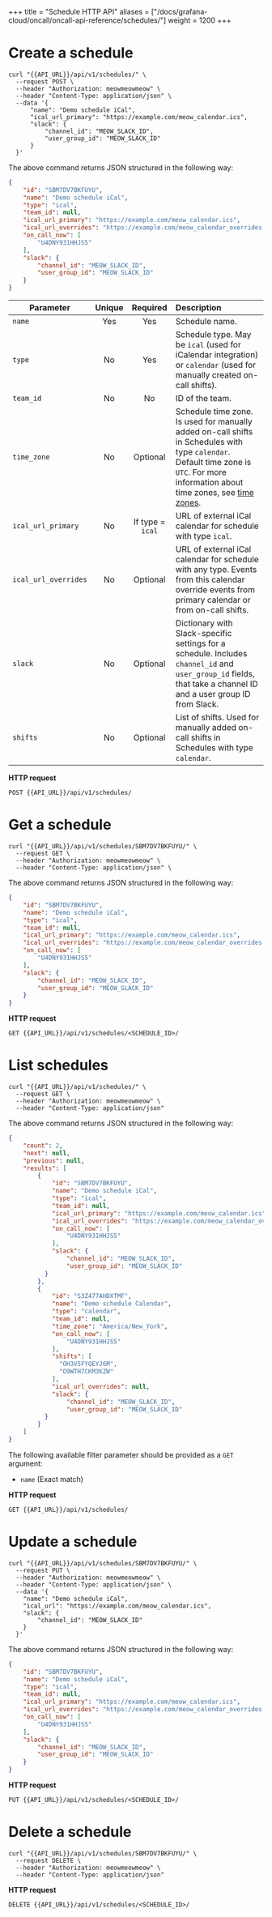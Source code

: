 +++
title = "Schedule HTTP API"
aliases = ["/docs/grafana-cloud/oncall/oncall-api-reference/schedules/"]
weight = 1200
+++

# Create a schedule

```shell
curl "{{API_URL}}/api/v1/schedules/" \
  --request POST \
  --header "Authorization: meowmeowmeow" \
  --header "Content-Type: application/json" \
  --data '{
      "name": "Demo schedule iCal",
      "ical_url_primary": "https://example.com/meow_calendar.ics",
      "slack": {
          "channel_id": "MEOW_SLACK_ID",
          "user_group_id": "MEOW_SLACK_ID"
      }
  }'
```

The above command returns JSON structured in the following way:

```json
{
    "id": "SBM7DV7BKFUYU",
    "name": "Demo schedule iCal",
    "type": "ical",
    "team_id": null,
    "ical_url_primary": "https://example.com/meow_calendar.ics",
    "ical_url_overrides": "https://example.com/meow_calendar_overrides.ics",
    "on_call_now": [
        "U4DNY931HHJS5"
    ],
    "slack": {
        "channel_id": "MEOW_SLACK_ID",
        "user_group_id": "MEOW_SLACK_ID"
    }
}
```

| Parameter | Unique | Required | Description |
|-----------|:------:|:--------:|:------------|
`name` | Yes | Yes | Schedule name.
`type` | No | Yes | Schedule type. May be `ical` (used for iCalendar integration) or `calendar` (used for manually created on-call shifts).
`team_id` | No | No | ID of the team.
`time_zone` | No | Optional | Schedule time zone. Is used for manually added on-call shifts in Schedules with type `calendar`. Default time zone is `UTC`. For more information about time zones, see [time zones](https://en.wikipedia.org/wiki/List_of_tz_database_time_zones).
`ical_url_primary` | No | If type = `ical` | URL of external iCal calendar for schedule with type `ical`. 
`ical_url_overrides` | No | Optional | URL of external iCal calendar for schedule with any type. Events from this calendar override events from primary calendar or from on-call shifts. 
`slack` | No | Optional | Dictionary with Slack-specific settings for a schedule. Includes `channel_id` and `user_group_id` fields, that take a channel ID and a user group ID from Slack.
`shifts` | No | Optional | List of shifts. Used for manually added on-call shifts in Schedules with type `calendar`.

**HTTP request**

`POST {{API_URL}}/api/v1/schedules/`

# Get a schedule

```shell
curl "{{API_URL}}/api/v1/schedules/SBM7DV7BKFUYU/" \
  --request GET \
  --header "Authorization: meowmeowmeow" \
  --header "Content-Type: application/json" \
```

The above command returns JSON structured in the following way:

```json
{
    "id": "SBM7DV7BKFUYU",
    "name": "Demo schedule iCal",
    "type": "ical",
    "team_id": null,
    "ical_url_primary": "https://example.com/meow_calendar.ics",
    "ical_url_overrides": "https://example.com/meow_calendar_overrides.ics",
    "on_call_now": [
        "U4DNY931HHJS5"
    ],
    "slack": {
        "channel_id": "MEOW_SLACK_ID",
        "user_group_id": "MEOW_SLACK_ID"
    }
}
```

**HTTP request**

`GET {{API_URL}}/api/v1/schedules/<SCHEDULE_ID>/`

# List schedules

```shell
curl "{{API_URL}}/api/v1/schedules/" \
  --request GET \
  --header "Authorization: meowmeowmeow" \
  --header "Content-Type: application/json" 
```

The above command returns JSON structured in the following way:

```json
{
    "count": 2,
    "next": null,
    "previous": null,
    "results": [
        {
            "id": "SBM7DV7BKFUYU",
            "name": "Demo schedule iCal",
            "type": "ical",
            "team_id": null,
            "ical_url_primary": "https://example.com/meow_calendar.ics",
            "ical_url_overrides": "https://example.com/meow_calendar_overrides.ics",
            "on_call_now": [
                "U4DNY931HHJS5"
            ],
            "slack": {
                "channel_id": "MEOW_SLACK_ID",
                "user_group_id": "MEOW_SLACK_ID"
          }
        },
        {
            "id": "S3Z477AHDXTMF",
            "name": "Demo schedule Calendar",
            "type": "calendar",
            "team_id": null,
            "time_zone": "America/New_York",
            "on_call_now": [
                "U4DNY931HHJS5"
            ],
            "shifts": [
              "OH3V5FYQEYJ6M",
              "O9WTH7CKM3KZW"
            ],
            "ical_url_overrides": null,
            "slack": {
                "channel_id": "MEOW_SLACK_ID",
                "user_group_id": "MEOW_SLACK_ID"
          }
        }
    ]
}
```

The following available filter parameter should be provided as a `GET` argument:

* `name` (Exact match)

**HTTP request**

`GET {{API_URL}}/api/v1/schedules/`

# Update a schedule

```shell
curl "{{API_URL}}/api/v1/schedules/SBM7DV7BKFUYU/" \
  --request PUT \
  --header "Authorization: meowmeowmeow" \
  --header "Content-Type: application/json" \
  --data '{
    "name": "Demo schedule iCal",
    "ical_url": "https://example.com/meow_calendar.ics",
    "slack": {
        "channel_id": "MEOW_SLACK_ID"
    }
  }'
```

The above command returns JSON structured in the following way:

```json
{
    "id": "SBM7DV7BKFUYU",
    "name": "Demo schedule iCal",
    "type": "ical",
    "team_id": null,
    "ical_url_primary": "https://example.com/meow_calendar.ics",
    "ical_url_overrides": "https://example.com/meow_calendar_overrides.ics",
    "on_call_now": [
        "U4DNY931HHJS5"
    ],
    "slack": {
        "channel_id": "MEOW_SLACK_ID",
        "user_group_id": "MEOW_SLACK_ID"
    }
}
```

**HTTP request**

`PUT {{API_URL}}/api/v1/schedules/<SCHEDULE_ID>/`

# Delete a schedule

```shell
curl "{{API_URL}}/api/v1/schedules/SBM7DV7BKFUYU/" \
  --request DELETE \
  --header "Authorization: meowmeowmeow" \
  --header "Content-Type: application/json"
```

**HTTP request**

`DELETE {{API_URL}}/api/v1/schedules/<SCHEDULE_ID>/`